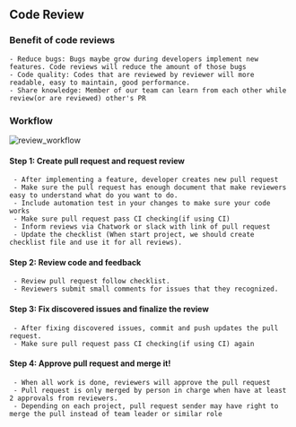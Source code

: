 ## Code Review
  ### Benefit of code reviews
    - Reduce bugs: Bugs maybe grow during developers implement new features. Code reviews will reduce the amount of those bugs
    - Code quality: Codes that are reviewed by reviewer will more readable, easy to maintain, good performance.
    - Share knowledge: Member of our team can learn from each other while review(or are reviewed) other's PR
  ### Workflow
  ![review_workflow](https://user-images.githubusercontent.com/2276767/40638200-024f6a5e-6334-11e8-9454-751efeaee27c.jpg)
   #### Step 1: Create pull request and request review
     - After implementing a feature, developer creates new pull request
     - Make sure the pull request has enough document that make reviewers easy to understand what do you want to do.
     - Include automation test in your changes to make sure your code works
     - Make sure pull request pass CI checking(if using CI)
     - Inform reviews via Chatwork or slack with link of pull request
     - Update the checklist (When start project, we should create checklist file and use it for all reviews).
   #### Step 2: Review code and feedback
     - Review pull request follow checklist.
     - Reviewers submit small comments for issues that they recognized.

   #### Step 3: Fix discovered issues and finalize the review
     - After fixing discovered issues, commit and push updates the pull request.
     - Make sure pull request pass CI checking(if using CI) again
   #### Step 4: Approve pull request and merge it!
     - When all work is done, reviewers will approve the pull request
     - Pull request is only merged by person in charge when have at least 2 approvals from reviewers.
     - Depending on each project, pull request sender may have right to merge the pull instead of team leader or similar role
     
